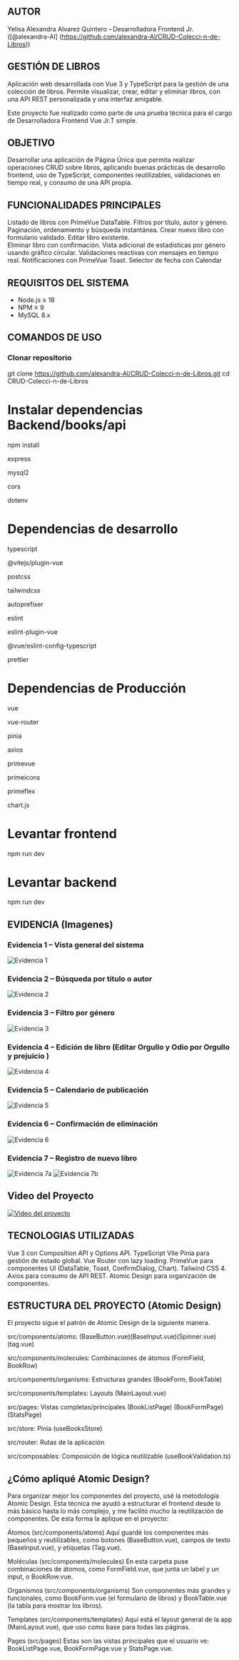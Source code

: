 ## AUTOR
Yelisa Alexandra Alvarez Quintero – Desarrolladora Frontend Jr. 
([@alexandra-Al]
(https://github.com/alexandra-Al/CRUD-Colecci-n-de-Libros))
  

## GESTIÓN DE LIBROS
Aplicación web desarrollada con Vue 3 y TypeScript para la gestión de una colección de libros. Permite visualizar, crear, editar y eliminar libros, con una API REST personalizada y una interfaz amigable.

Este proyecto fue realizado como parte de una prueba técnica para el cargo de Desarrolladora Frontend Vue Jr.T simple.

## OBJETIVO
Desarrollar una aplicación de Página Única que permita realizar operaciones CRUD sobre libros, aplicando buenas prácticas de desarrollo frontend, uso de TypeScript, componentes reutilizables, validaciones en tiempo real, y consumo de una API propia.

## FUNCIONALIDADES PRINCIPALES
Listado de libros con PrimeVue DataTable.
Filtros por título, autor y género.
Paginación, ordenamiento y búsqueda instantánea.
Crear nuevo libro con formulario validado.
Editar libro existente.   
Eliminar libro con confirmación.
Vista adicional de estadísticas por género usando gráfico circular.
Validaciones reactivas con mensajes en tiempo real.
Notificaciones con PrimeVue Toast.
Selector de fecha con Calendar
## REQUISITOS DEL SISTEMA

- Node.js ≥ 18
- NPM ≥ 9
- MySQL 8.x

## COMANDOS DE USO
### Clonar repositorio
git clone https://github.com/alexandra-Al/CRUD-Colecci-n-de-Libros.git
cd CRUD-Colecci-n-de-Libros

# Instalar dependencias Backend/books/api
npm install

express

mysql2

cors

dotenv
# Dependencias de desarrollo
typescript

@vitejs/plugin-vue

postcss

tailwindcss

autoprefixer

eslint

eslint-plugin-vue

@vue/eslint-config-typescript

prettier

# Dependencias de Producción
vue

vue-router

pinia

axios

primevue

primeicons

primeflex

chart.js

# Levantar frontend
npm run dev

# Levantar backend 
npm run dev

## EVIDENCIA (Imagenes)
###  Evidencia 1 – Vista general del sistema
![Evidencia 1](https://drive.google.com/uc?id=1EH-f7nOlsvP7D9ykyGpWfyLp3RsocVVz)

###  Evidencia 2 – Búsqueda por título o autor
![Evidencia 2](https://drive.google.com/uc?id=111URTq6-ERAP_q4-tLRZOHZndKa9c3Ux)

###  Evidencia 3 – Filtro por género
![Evidencia 3](https://drive.google.com/uc?id=1bbbhQlDX9ziAUixScOCvqLOFMKzTmkj8)

###  Evidencia 4 – Edición de libro (Editar Orgullo y Odio por Orgullo y prejuicio )
![Evidencia 4](https://drive.google.com/uc?id=1NGt2ZxH5pM0tD3up8gZ_g-aFg85EFI5k)

###  Evidencia 5 – Calendario de publicación
![Evidencia 5](https://drive.google.com/uc?id=1NKUKMotr_QAqRLnACMd1mgRplZ33dGCz)

### Evidencia 6 – Confirmación de eliminación
![Evidencia 6](https://drive.google.com/uc?id=10-nSJ4b9IY3ijJGvFcCVebgVp4_z2UJX)

### Evidencia 7 – Registro de nuevo libro
![Evidencia 7a](https://drive.google.com/uc?id=1tnu5zR7rZDJiVOpgPLJnVqLQkIB7cB91)
![Evidencia 7b](https://drive.google.com/uc?id=19E4EaZZiY_gzD7GOpGqyxfzfoGJkXgw8)

##  Video del Proyecto

[![Video del proyecto](https://img.youtube.com/vi/wHVd-H3Uavo/0.jpg)](https://youtu.be/wHVd-H3Uavo)

## TECNOLOGIAS UTILIZADAS
Vue 3 con Composition API y Options API.
TypeScript 
Vite 
Pinia para gestión de estado global.
Vue Router con lazy loading.
PrimeVue para componentes UI (DataTable, Toast, ConfirmDialog, Chart).
Tailwind CSS 4.
Axios para consumo de API REST.
Atomic Design para organización de componentes.

## ESTRUCTURA DEL PROYECTO (Atomic Design)
El proyecto sigue el patrón de Atomic Design de la siguiente manera.

src/components/atoms: (BaseButton.vue)(BaseInput.vue)(Spinner.vue)(tag.vue)

src/components/molecules: Combinaciones de átomos (FormField, BookRow)

src/components/organisms: Estructuras grandes (BookForm, BookTable)

src/components/templates:  Layouts (MainLayout.vue)

src/pages:  Vistas completas/principales (BookListPage) (BookFormPage) (StatsPage)

src/store: Pinia (useBooksStore)

src/router: Rutas de la aplicación

src/composables: Composición de lógica reutilizable (useBookValidation.ts)

## ¿Cómo apliqué Atomic Design?
Para organizar mejor los componentes del proyecto, usé la metodología Atomic Design. Esta técnica me ayudó a estructurar el frontend desde lo más básico hasta lo más complejo, y me facilitó mucho la reutilización de componentes.
De esta forma la aplique en el proyecto:

Átomos (src/components/atoms)
Aquí guardé los componentes más pequeños y reutilizables, como botones (BaseButton.vue), campos de texto (BaseInput.vue), y etiquetas (Tag.vue).

Moléculas (src/components/molecules)
En esta carpeta puse combinaciones de átomos, como FormField.vue, que junta un label y un input, o BookRow.vue.

Organismos (src/components/organisms)
Son componentes más grandes y funcionales, como BookForm.vue (el formulario de libros) y BookTable.vue (la tabla para mostrar los libros).

Templates (src/components/templates)
Aquí está el layout general de la app (MainLayout.vue), que uso como base para todas las páginas.

Pages (src/pages)
Estas son las vistas principales que el usuario ve: BookListPage.vue, BookFormPage.vue y StatsPage.vue.

